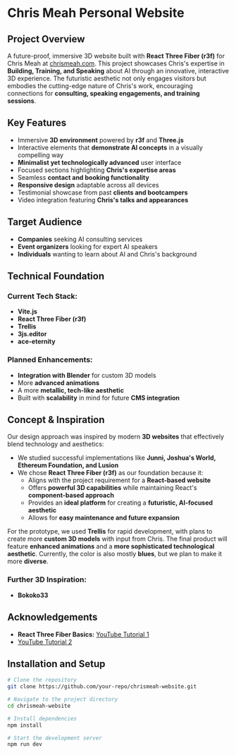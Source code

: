 # Chris Meah Personal Website

## Project Overview

A future-proof, immersive 3D website built with **React Three Fiber (r3f)** for Chris Meah at [chrismeah.com](https://chrismeah.com). This project showcases Chris's expertise in **Building, Training, and Speaking** about AI through an innovative, interactive 3D experience. The futuristic aesthetic not only engages visitors but embodies the cutting-edge nature of Chris's work, encouraging connections for **consulting, speaking engagements, and training sessions**.

## Key Features

- Immersive **3D environment** powered by **r3f** and **Three.js**
- Interactive elements that **demonstrate AI concepts** in a visually compelling way
- **Minimalist yet technologically advanced** user interface
- Focused sections highlighting **Chris's expertise areas**
- Seamless **contact and booking functionality**
- **Responsive design** adaptable across all devices
- Testimonial showcase from past **clients and bootcampers**
- Video integration featuring **Chris's talks and appearances**

## Target Audience

- **Companies** seeking AI consulting services
- **Event organizers** looking for expert AI speakers
- **Individuals** wanting to learn about AI and Chris's background

## Technical Foundation

### **Current Tech Stack:**

- **Vite.js**
- **React Three Fiber (r3f)**
- **Trellis**
- **3js.editor**
- **ace-eternity**

### **Planned Enhancements:**

- **Integration with Blender** for custom 3D models
- More **advanced animations**
- A more **metallic, tech-like aesthetic**
- Built with **scalability** in mind for future **CMS integration**

## Concept & Inspiration

Our design approach was inspired by modern **3D websites** that effectively blend technology and aesthetics:

- We studied successful implementations like **Junni, Joshua's World, Ethereum Foundation, and Lusion**
- We chose **React Three Fiber (r3f)** as our foundation because it:
  - Aligns with the project requirement for a **React-based website**
  - Offers **powerful 3D capabilities** while maintaining React's **component-based approach**
  - Provides an **ideal platform** for creating a **futuristic, AI-focused aesthetic**
  - Allows for **easy maintenance and future expansion**

For the prototype, we used **Trellis** for rapid development, with plans to create more **custom 3D models** with input from Chris. The final product will feature **enhanced animations** and a **more sophisticated technological aesthetic**. Currently, the color is also mostly **blues**, but we plan to make it more **diverse**.

### **Further 3D Inspiration:**

- **Bokoko33**

## Acknowledgements

- **React Three Fiber Basics:** [YouTube Tutorial 1](#)
- [YouTube Tutorial 2](#)

## Installation and Setup

```bash
# Clone the repository
git clone https://github.com/your-repo/chrismeah-website.git

# Navigate to the project directory
cd chrismeah-website

# Install dependencies
npm install

# Start the development server
npm run dev
```
